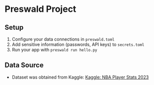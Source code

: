 # Preswald Project

## Setup
1. Configure your data connections in `preswald.toml`
2. Add sensitive information (passwords, API keys) to `secrets.toml`
3. Run your app with `preswald run hello.py`

## Data Source
- Dataset was obtained from Kaggle: [Kaggle: NBA Player Stats 2023]((https://www.kaggle.com/datasets/amirhosseinmirzaie/nba-players-stats2023-season?resource=download))
